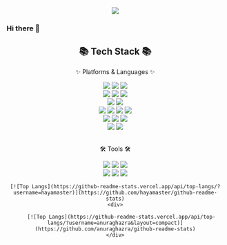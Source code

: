 <!-- ![header](https://capsule-render.vercel.app/api?type=wave&color=auto&height=300&section=header&text=capsule%20render&fontSize=90) -->
<div align="center">
	<img src="https://capsule-render.vercel.app/api?type=Waving&color=auto&height=240&section=header&text=JUHA's%20Repo&fontSize=70&animation=twinkling" />
</div>

### Hi there 👋


<div align="center">
	<h2>📚 Tech Stack 📚</h2>
	<div>
		<p>✨ Platforms & Languages ✨</p>
		<img src="https://img.shields.io/badge/JavaScript-F7DF1E?style=flat&logo=JavaScript&logoColor=white"/>
		<img src="https://img.shields.io/badge/HTML5-E34F26?style=flat&logo=HTML5&logoColor=white" />
		<img src="https://img.shields.io/badge/CSS3-1572B6?style=flat&logo=CSS3&logoColor=white" />
		<br/>
		<img src="https://img.shields.io/badge/react-61DAFB?style=flat&logo=react&logoColor=white"/>
		<img src="https://img.shields.io/badge/svelte-FF3E00?style=flat&logo=svelte&logoColor=white"/>
		<img src="https://img.shields.io/badge/tailwindcss-06B6D4?style=flat&logo=tailwindcss&logoColor=white" />
		<br/>
		<img src="https://img.shields.io/badge/webgl-990000?style=flat&logo=webgl&logoColor=white"/>
		<img src="https://img.shields.io/badge/opengl-5586A4?style=flat&logo=opengl&logoColor=white"/>
		<br/>
		<img src="https://img.shields.io/badge/python-3776AB?style=flat&logo=python&logoColor=white" />
		<img src="https://img.shields.io/badge/pytorch-EE4C2C?style=flat&logo=pytorch&logoColor=white" />
		<img src="https://img.shields.io/badge/jupyter-F37626?style=flat&logo=jupyter&logoColor=white" />
		<img src="https://img.shields.io/badge/googlecolab-F9AB00?style=flat&logo=googlecolab&logoColor=white" />
		<br/>
		<img src="https://img.shields.io/badge/Java-007396?style=flat&logo=Java&logoColor=white" />
		<img src="https://img.shields.io/badge/spring-6DB33F?style=flat&logo=spring&logoColor=white" />
		<img src="https://img.shields.io/badge/android-3DDC84?style=flat&logo=android&logoColor=white" />
		<br/>
		<img src="https://img.shields.io/badge/c-A8B9CC?style=flat&logo=c&logoColor=white" />
		<img src="https://img.shields.io/badge/gnubash-4EAA25?style=flat&logo=gnubash&logoColor=white" />
	</div>
	<br/>
	<div>
		<p>🛠 Tools 🛠<p>
		<img src="https://img.shields.io/badge/visualstudiocode-007ACC?style=flat&logo=visualstudiocode&logoColor=white" />
		<img src="https://img.shields.io/badge/eclipseide-2C2255?style=flat&logo=eclipseide&logoColor=white" />
		<img src="https://img.shields.io/badge/intellijidea-000000?style=flat&logo=intellijidea&logoColor=white" />
		<br/>
		<img src="https://img.shields.io/badge/androidstudio-3DDC84?style=flat&logo=androidstudio&logoColor=white" />
		<img src="https://img.shields.io/badge/unity-FFFFFF?style=flat&logo=unity&logoColor=white" />
		<img src="https://img.shields.io/badge/github-181717?style=flat&logo=github&logoColor=white" />
	</div>
	
	[![Top Langs](https://github-readme-stats.vercel.app/api/top-langs/?username=hayamaster)](https://github.com/hayamaster/github-readme-stats)
	<div>
		
		[![Top Langs](https://github-readme-stats.vercel.app/api/top-langs/?username=anuraghazra&layout=compact)](https://github.com/anuraghazra/github-readme-stats)
	</div>
</div>
<!--
**hayamaster/hayamaster** is a ✨ _special_ ✨ repository because its `README.md` (this file) appears on your GitHub profile.

Here are some ideas to get you started:

- 🔭 I’m currently working on ...
- 🌱 I’m currently learning ...
- 👯 I’m looking to collaborate on ...
- 🤔 I’m looking for help with ...
- 💬 Ask me about ...
- 📫 How to reach me: ...
- 😄 Pronouns: ...
- ⚡ Fun fact: ...
-->
